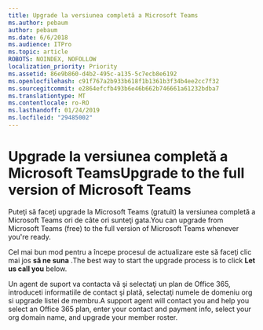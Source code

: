 ```yaml
---
title: Upgrade la versiunea completă a Microsoft Teams
ms.author: pebaum
author: pebaum
ms.date: 6/6/2018
ms.audience: ITPro
ms.topic: article
ROBOTS: NOINDEX, NOFOLLOW
localization_priority: Priority
ms.assetid: 86e9b860-d4b2-495c-a135-5c7ecb8e6192
ms.openlocfilehash: c91f767a2b933b618f1b1361b3f34b4ee2cc7f32
ms.sourcegitcommit: e2864efcfb493b6e46b662b746661a61232bdba7
ms.translationtype: MT
ms.contentlocale: ro-RO
ms.lasthandoff: 01/24/2019
ms.locfileid: "29485002"
---
```

# <a name="upgrade-to-the-full-version-of-microsoft-teams"></a><span data-ttu-id="55976-102">Upgrade la versiunea completă a Microsoft Teams</span><span class="sxs-lookup"><span data-stu-id="55976-102">Upgrade to the full version of Microsoft Teams</span></span>

<span data-ttu-id="55976-103">Puteţi să faceţi upgrade la Microsoft Teams (gratuit) la versiunea completă a Microsoft Teams ori de câte ori sunteţi gata.</span><span class="sxs-lookup"><span data-stu-id="55976-103">You can upgrade from Microsoft Teams (free) to the full version of Microsoft Teams whenever you're ready.</span></span>
  
<span data-ttu-id="55976-104">Cel mai bun mod pentru a începe procesul de actualizare este să faceţi clic mai jos **să ne suna** .</span><span class="sxs-lookup"><span data-stu-id="55976-104">The best way to start the upgrade process is to click **Let us call you** below.</span></span> 
  
<span data-ttu-id="55976-105">Un agent de suport va contacta vă şi selectaţi un plan de Office 365, introduceti informatiile de contact şi plată, selectaţi numele de domeniu org si upgrade listei de membru.</span><span class="sxs-lookup"><span data-stu-id="55976-105">A support agent will contact you and help you select an Office 365 plan, enter your contact and payment info, select your org domain name, and upgrade your member roster.</span></span>
  

